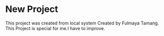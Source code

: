 # New Project

This project was created from local system
Created by Fulmaya Tamang.
This Project is special for me.I have to improve.